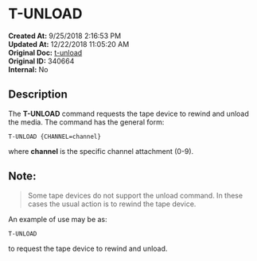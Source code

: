 # T-UNLOAD

**Created At:** 9/25/2018 2:16:53 PM  
**Updated At:** 12/22/2018 11:05:20 AM  
**Original Doc:** [t-unload](https://docs.jbase.com/49399-tape/t-unload)  
**Original ID:** 340664  
**Internal:** No  


## Description 

The **T-UNLOAD** command requests the tape device to rewind and unload the media. The command has the general form:

```
T-UNLOAD {CHANNEL=channel}
```

where **channel** is the specific channel attachment (0-9).

## 


## Note: 


> Some tape devices do not support the unload command. In these cases the usual action is to rewind the tape device.




An example of use may be as:

```
T-UNLOAD
```

to request the tape device to rewind and unload.
